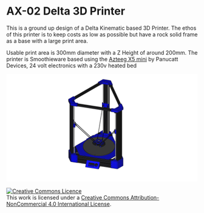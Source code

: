 <h1>AX-02 Delta 3D Printer</h1>

This is a ground up design of a Delta Kinematic based 3D Printer. The ethos of this printer is to keep costs as low as possible but have a rock solid frame as a base with a large print area.


Usable print area is 300mm diameter with a Z Height of around 200mm. The printer is Smoothieware based using the [Azteeg X5 mini](http://www.panucatt.com/azteeg_X5_mini_reprap_3d_printer_controller_p/ax5mini.htm) by Panucatt Devices, 24 volt electronics with a 230v heated bed

 <img src="https://raw.githubusercontent.com/AxMod3DPrint/AX-02/master/Images/AX-02.png" />

<a rel="license" href="http://creativecommons.org/licenses/by-nc/4.0/"><img alt="Creative Commons Licence" style="border-width:0" src="https://i.creativecommons.org/l/by-nc/4.0/88x31.png" /></a><br />This work is licensed under a <a rel="license" href="http://creativecommons.org/licenses/by-nc/4.0/">Creative Commons Attribution-NonCommercial 4.0 International License</a>.
